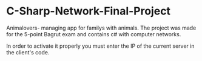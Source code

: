# C-Sharp-Network-Final-Project

Animalovers- managing app for familys with animals.
The project was made for the 5-point Bagrut exam and contains c# with computer networks.

In order to activate it properly you must enter the IP of the current server in the client's code.
